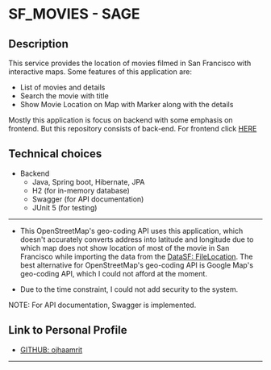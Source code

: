 # SF_MOVIES - SAGE 

## Description
This service provides the location of movies filmed in San Francisco with interactive maps. 
Some features of this application are: 
- List of movies and details
- Search the movie with title
- Show Movie Location on Map with Marker along with the details

Mostly this application is focus on backend with some emphasis on frontend. But this repository consists of back-end. For frontend click [HERE](https://github.com/ojhaamrit/sf-movies-frontend)

## Technical choices
- Backend
   - Java, Spring boot, Hibernate, JPA
   - H2 (for in-memory database)
   - Swagger (for API documentation)
   - JUnit 5 (for testing)
   
---

- This OpenStreetMap's geo-coding API uses this application, which doesn't accurately converts 
address into latitude and longitude due to which map does not show location of most of the 
movie in San Francisco while importing the data from the [DataSF: FileLocation](https://data.sfgov.org/resource/yitu-d5am.json).
The best alternative for  OpenStreetMap's geo-coding API is Google Map's geo-coding API, which I could not afford at the moment.

- Due to the time constraint, I could not add security to the system.

NOTE: For API documentation, Swagger is implemented.  

## Link to Personal Profile

- [GITHUB: ojhaamrit](https://github.com/ojhaamrit)

---
